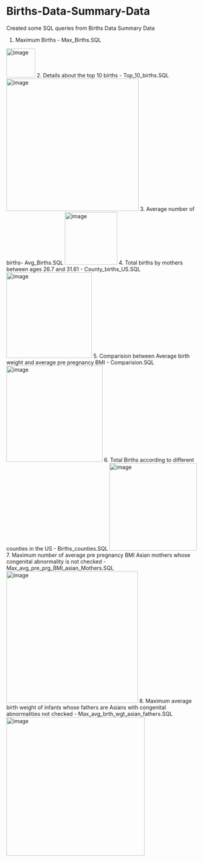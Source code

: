 # Births-Data-Summary-Data
Created some SQL queries from Births Data Summary Data

1. Maximum Births - Max_Births.SQL
<img width="76" alt="image" src="https://user-images.githubusercontent.com/100853249/156702917-bf489c7b-a85e-4d63-ba8a-eaffb8a835a5.png">
2. Details about the top 10 births - Top_10_births.SQL
<img width="348" alt="image" src="https://user-images.githubusercontent.com/100853249/156707583-c7779ca3-ea4b-42f8-88d4-db8502145d69.png">
3. Average number of births- Avg_Births.SQL
<img width="138" alt="image" src="https://user-images.githubusercontent.com/100853249/156758159-094a07f5-4ce2-43ee-bd25-bf7fa0bcf946.png">
4. Total births by mothers between ages 26.7 and 31.61 - County_births_US.SQL
  <img width="225" alt="image" src="https://user-images.githubusercontent.com/100853249/156760343-23e38c5d-a082-4d3e-8f1f-adb9f5d113e0.png">
5. Comparision between Average birth weight and average pre pregnancy BMI - Comparision.SQL
<img width="253" alt="image" src="https://user-images.githubusercontent.com/100853249/156765755-37041d38-14e9-4e85-b7d8-a30333f5a184.png">
6. Total Births according to different counties in the US - Births_counties.SQL
<img width="230" alt="image" src="https://user-images.githubusercontent.com/100853249/156768769-0b0bff58-53bb-4d37-bc7b-6537e3c69ca0.png">
7.  Maximum number of average pre pregnancy BMI Asian mothers whose congenital abnormality is not checked - Max_avg_pre_prg_BMI_asian_Mothers.SQL
<img width="346" alt="image" src="https://user-images.githubusercontent.com/100853249/156804978-9c01e522-682b-44e7-8d3f-f56dfbc7e977.png">
8. Maximum average birth weight of infants whose fathers are Asians with congenital abnormalities not checked - Max_avg_brth_wgt_asian_fathers.SQL
<img width="364" alt="image" src="https://user-images.githubusercontent.com/100853249/156806680-1d2cfb14-6dd6-483f-8795-9bf2f7643f1c.png">

